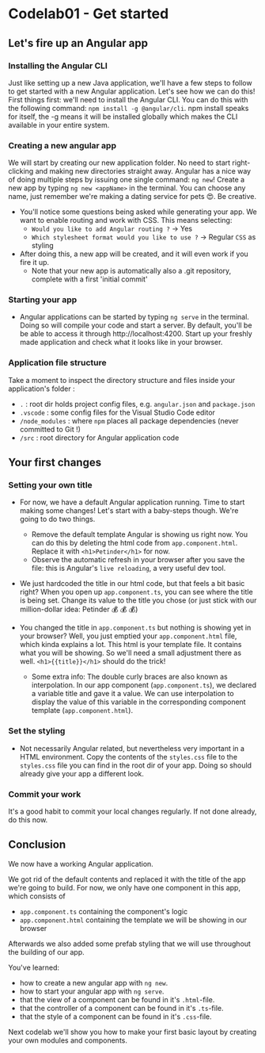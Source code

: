 # Codelab01 - Get started

## Let's fire up an Angular app

### Installing the Angular CLI
Just like setting up a new Java application, we'll have a few steps to follow to get started with a new Angular application. 
Let's see how we can do this! First things first: we'll need to install the Angular CLI. You can do this with the following command: ``npm install -g @angular/cli``.
npm install speaks for itself, the -g means it will be installed globally which makes the CLI available in your entire system.

### Creating a new angular app
We will start by creating our new application folder. No need to start right-clicking and making new directories straight away. 
Angular has a nice way of doing multiple steps by issuing one single command: `ng new`! Create a new app by typing `ng new <appName>` 
in the terminal. You can choose any name, just remember we're making a dating service for pets :heart_eyes:. Be creative.
  
- You'll notice some questions being asked while generating your app. We want to enable routing and work with CSS.
  This means selecting:
    - `Would you like to add Angular routing ?` -> Yes
    - `Which stylesheet format would you like to use ?` -> Regular `CSS` as styling
- After doing this, a new app will be created, and it will even work if you fire it up.
  - Note that your new app is automatically also a .git repository, complete with a first 'initial commit'

### Starting your app  
- Angular applications can be started by typing
`ng serve` in the terminal. Doing so will compile your code and start a server. By default, you'll be be able to access it through
  http://localhost:4200. Start up your freshly made application and check what it looks like in your browser.

### Application file structure
Take a moment to inspect the directory structure and files inside your application's folder :
- `.` : root dir holds project config files, e.g. `angular.json` and `package.json` 
- `.vscode` : some config files for the Visual Studio Code editor
- `/node_modules` : where `npm` places all package dependencies (never committed to Git !)
- `/src` : root directory for Angular application code 

## Your first changes
### Setting your own title
- For now, we have a default Angular application running. Time to start making some changes! Let's start with a baby-steps though. We're going
to do two things.
  - Remove the default template Angular is showing us right now. You can do this by deleting the html code from `app.component.html`. Replace it with `<h1>Petinder</h1>` for now.
  - Observe the automatic refresh in your browser after you save the file: this is Angular's `live reloading`, a very useful dev tool. 
    
- We just hardcoded the title in our html code, but that feels a bit basic right? When you open up `app.component.ts`, you can see where the title is being set. 
  Change its value to the title you chose (or just stick with our million-dollar idea: Petinder :moneybag: :moneybag: :moneybag:)
  

- You changed the title in `app.component.ts` but nothing is showing yet in your browser? Well, you just emptied your `app.component.html` file, which kinda
explains a lot. This html is your template file. It contains what you will be showing. So we'll need a small adjustment there as well. `<h1>{{title}}</h1>` should
  do the trick!
  * Some extra info: The double curly braces are also known as interpolation. In our app component (`app.component.ts`), we declared a variable title and gave it a value. 
We can use interpolation to display the value of this variable in the corresponding component template (`app.component.html`).

### Set the styling
- Not necessarily Angular related, but nevertheless very important in a HTML environment. Copy the contents of the `styles.css` file to the `styles.css` file you can find in
the root dir of your app. Doing so should already give your app a different look.

### Commit your work
It's a good habit to commit your local changes regularly. If not done already, do this now.

## Conclusion
We now have a working Angular application. 

We got rid of the default contents and replaced it with the title of the app we're going to build. For now, we only have one component in
this app, which consists of 
- `app.component.ts` containing the component's logic
- `app.component.html` containing the template we will be showing in our browser

Afterwards we also added some prefab styling that we will use throughout the building of our app.

You've learned:
- how to create a new angular app with `ng new`.
- how to start your angular app with `ng serve`.
- that the view of a component can be found in it's `.html`-file.
- that the controller of a component can be found in it's `.ts`-file.
- that the style of a component can be found in it's `.css`-file.

Next codelab we'll show you how to make your first basic layout by creating your own modules and components.
